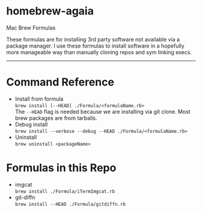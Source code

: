 # homebrew-agaia
Mac Brew Formulas

These formulas are for installing 3rd party software not available via a package manager. I use these formulas to install software in a hopefully more manageable way than manually cloning repos and sym linking execs.

-------


# Command Reference
* Install from formula  
``brew install [--HEAD] ./Formula/<formulaName.rb>``  
The `--HEAD` flag is needed because we are installing via git clone. Most brew packages are from tarballs.  
* Debug install  
``brew install --verbose --debug --HEAD ./Formula/<formulaName.rb>``  
* Uninstall  
``brew uninstall <packageName>``  

# Formulas in this Repo
* imgcat  
``brew install ./Formula/iTermImgcat.rb``
* git-diffn  
``brew install --HEAD ./Formula/gitdiffn.rb``  
